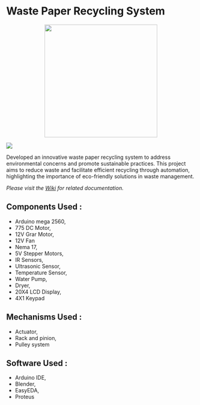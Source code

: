 # Waste Paper Recycling System

<p align="center"><img src="https://user-images.githubusercontent.com/110468346/233789980-4c282ebe-c99d-4ccb-b0ec-b0084f38a191.png" width="300"/></p>


[![](https://markdown-videos-api.jorgenkh.no/youtube/M-t3oYfEWEw)](https://youtu.be/M-t3oYfEWEw)



Developed an innovative waste paper recycling system to address environmental concerns and promote sustainable practices. This project aims to reduce waste and facilitate efficient recycling through automation, highlighting the importance of eco-friendly solutions in waste management.


*Please visit the [Wiki](https://github.com/AshanSalinda/Hardware-Project/wiki) for related documentation.*


## Components Used :
- Arduino mega 2560,
- 775 DC Motor,
- 12V Grar Motor,
- 12V Fan
- Nema 17,
- 5V Stepper Motors,
- IR Sensors,
- Ultrasonic Sensor,
- Temperature Sensor,
- Water Pump,
- Dryer,
- 20X4 LCD Display,
- 4X1 Keypad


## Mechanisms Used :
- Actuator,
- Rack and pinion,
- Pulley system


## Software Used :
- Arduino IDE,
- Blender,
- EasyEDA,
- Proteus
